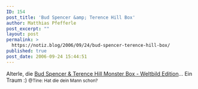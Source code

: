 ```yaml
---
ID: 154
post_title: 'Bud Spencer &amp; Terence Hill Box'
author: Matthias Pfefferle
post_excerpt: ""
layout: post
permalink: >
  https://notiz.blog/2006/09/24/bud-spencer-terence-hill-box/
published: true
post_date: 2006-09-24 15:44:51
---
```

Alterle, die <a href="http://www.weltbild.de/artikel.php?artikelnummer=909652">Bud Spencer & Terence Hill Monster Box - Weltbild Edition</a>...
Ein Traum :)
<small>@Tine: Hat die dein Mann schon?</small>